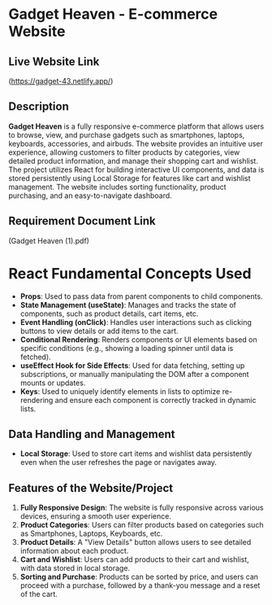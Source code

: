 # Gadget Heaven - E-commerce Website

## Live Website Link
(https://gadget-43.netlify.app/)

## Description
**Gadget Heaven** is a fully responsive e-commerce platform that allows users to browse, view, and purchase gadgets such as smartphones, laptops, keyboards, accessories, and airbuds. The website provides an intuitive user experience, allowing customers to filter products by categories, view detailed product information, and manage their shopping cart and wishlist. The project utilizes React for building interactive UI components, and data is stored persistently using Local Storage for features like cart and wishlist management. The website includes sorting functionality, product purchasing, and an easy-to-navigate dashboard.

## Requirement Document Link
(Gadget Heaven (1).pdf)

# React Fundamental Concepts Used
- **Props**: Used to pass data from parent components to child components.
- **State Management (useState)**: Manages and tracks the state of components, such as product details, cart items, etc.
- **Event Handling (onClick)**: Handles user interactions such as clicking buttons to view details or add items to the cart.
- **Conditional Rendering**: Renders components or UI elements based on specific conditions (e.g., showing a loading spinner until data is fetched).
- **useEffect Hook for Side Effects**: Used for data fetching, setting up subscriptions, or manually manipulating the DOM after a component mounts or updates.
- **Keys**: Used to uniquely identify elements in lists to optimize re-rendering and ensure each component is correctly tracked in dynamic lists.

## Data Handling and Management
- **Local Storage**: Used to store cart items and wishlist data persistently even when the user refreshes the page or navigates away.


## Features of the Website/Project
1. **Fully Responsive Design**: The website is fully responsive across various devices, ensuring a smooth user experience.
2. **Product Categories**: Users can filter products based on categories such as Smartphones, Laptops, Keyboards, etc.
3. **Product Details**: A "View Details" button allows users to see detailed information about each product.
4. **Cart and Wishlist**: Users can add products to their cart and wishlist, with data stored in local storage.
5. **Sorting and Purchase**: Products can be sorted by price, and users can proceed with a purchase, followed by a thank-you message and a reset of the cart.
